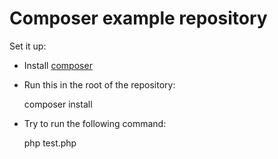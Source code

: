 # Composer example repository

Set it up:

* Install [composer](https://getcomposer.org/download/)
* Run this in the root of the repository:

    composer install
* Try to run the following command:

    php test.php
